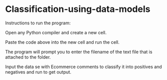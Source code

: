 # Classification-using-data-models
Instructions to run the program:

Open any Python compiler and create a new cell.

Paste the code above into the new cell and run the cell.

The program will prompt you to enter the filename of the text file that is attached to the folder. 

Input the data se with Ecommerce comments to classify it into positives and negatives and run to get output. 
